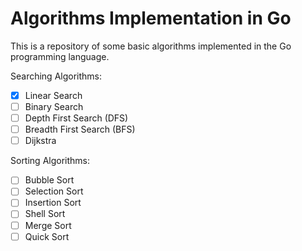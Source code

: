 # Algorithms Implementation in Go

This is a repository of some basic algorithms implemented in the Go programming language.

Searching Algorithms:
- [x] Linear Search
- [ ] Binary Search
- [ ] Depth First Search (DFS)
- [ ] Breadth First Search (BFS)
- [ ] Dijkstra 

Sorting Algorithms:
- [ ] Bubble Sort
- [ ] Selection Sort
- [ ] Insertion Sort
- [ ] Shell Sort
- [ ] Merge Sort
- [ ] Quick Sort
